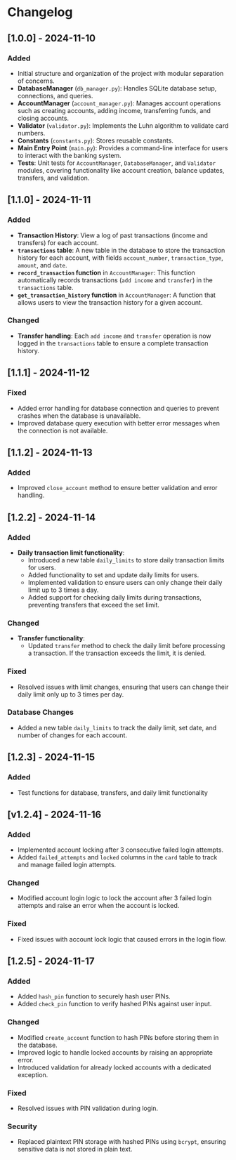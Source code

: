 # Changelog

## [1.0.0] - 2024-11-10
### Added
- Initial structure and organization of the project with modular separation of concerns.
- **DatabaseManager** (`db_manager.py`): Handles SQLite database setup, connections, and queries.
- **AccountManager** (`account_manager.py`): Manages account operations such as creating accounts, adding income, transferring funds, and closing accounts.
- **Validator** (`validator.py`): Implements the Luhn algorithm to validate card numbers.
- **Constants** (`constants.py`): Stores reusable constants.
- **Main Entry Point** (`main.py`): Provides a command-line interface for users to interact with the banking system.
- **Tests**: Unit tests for `AccountManager`, `DatabaseManager`, and `Validator` modules, covering functionality like account creation, balance updates, transfers, and validation.

## [1.1.0] - 2024-11-11
### Added
- **Transaction History**: View a log of past transactions (income and transfers) for each account.
- **`transactions` table**: A new table in the database to store the transaction history for each account, with fields `account_number`, `transaction_type`, `amount`, and `date`.
- **`record_transaction` function** in `AccountManager`: This function automatically records transactions (`add income` and `transfer`) in the `transactions` table.
- **`get_transaction_history` function** in `AccountManager`: A function that allows users to view the transaction history for a given account.

### Changed
- **Transfer handling**: Each `add income` and `transfer` operation is now logged in the `transactions` table to ensure a complete transaction history.

## [1.1.1] - 2024-11-12
### Fixed
- Added error handling for database connection and queries to prevent crashes when the database is unavailable.
- Improved database query execution with better error messages when the connection is not available.

## [1.1.2] - 2024-11-13
### Added
- Improved `close_account` method to ensure better validation and error handling.

## [1.2.2] - 2024-11-14
### Added
- **Daily transaction limit functionality**:
  - Introduced a new table `daily_limits` to store daily transaction limits for users.
  - Added functionality to set and update daily limits for users.
  - Implemented validation to ensure users can only change their daily limit up to 3 times a day.
  - Added support for checking daily limits during transactions, preventing transfers that exceed the set limit.

### Changed
- **Transfer functionality**:
  - Updated `transfer` method to check the daily limit before processing a transaction. If the transaction exceeds the limit, it is denied.
  
### Fixed
- Resolved issues with limit changes, ensuring that users can change their daily limit only up to 3 times per day.
  
### Database Changes
- Added a new table `daily_limits` to track the daily limit, set date, and number of changes for each account.

## [1.2.3] - 2024-11-15
### Added
- Test functions for database, transfers, and daily limit functionality

## [v1.2.4] - 2024-11-16
### Added
- Implemented account locking after 3 consecutive failed login attempts.
- Added `failed_attempts` and `locked` columns in the `card` table to track and manage failed login attempts.

### Changed
- Modified account login logic to lock the account after 3 failed login attempts and raise an error when the account is locked.

### Fixed
- Fixed issues with account lock logic that caused errors in the login flow.

## [1.2.5] - 2024-11-17

### Added
- Added `hash_pin` function to securely hash user PINs.
- Added `check_pin` function to verify hashed PINs against user input.

### Changed
- Modified `create_account` function to hash PINs before storing them in the database.
- Improved logic to handle locked accounts by raising an appropriate error.
- Introduced validation for already locked accounts with a dedicated exception.

### Fixed
- Resolved issues with PIN validation during login.

### Security
- Replaced plaintext PIN storage with hashed PINs using `bcrypt`, ensuring sensitive data is not stored in plain text.